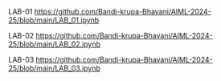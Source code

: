 LAB-01
https://github.com/Bandi-krupa-Bhavani/AIML-2024-25/blob/main/LAB_01.ipynb

LAB-02
https://github.com/Bandi-krupa-Bhavani/AIML-2024-25/blob/main/LAB_02.ipynb

LAB-03
https://github.com/Bandi-krupa-Bhavani/AIML-2024-25/blob/main/LAB_03.ipynb
